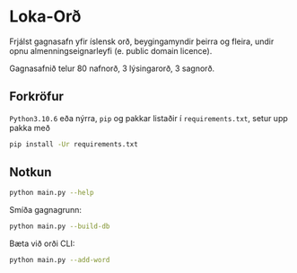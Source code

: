 # Loka-Orð

Frjálst gagnasafn yfir íslensk orð, beygingamyndir þeirra og fleira, undir opnu almenningseignarleyfi (e. public domain licence).

Gagnasafnið telur 80 nafnorð, 3 lýsingarorð, 3 sagnorð.

## Forkröfur

`Python3.10.6` eða nýrra, `pip` og pakkar listaðir í `requirements.txt`, setur upp pakka með

```bash
pip install -Ur requirements.txt
```

## Notkun

```bash
python main.py --help
```

Smíða gagnagrunn:

```bash
python main.py --build-db
```

Bæta við orði CLI:

```bash
python main.py --add-word
```
